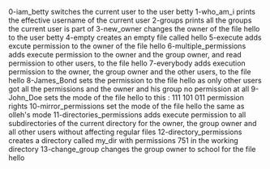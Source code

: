 0-iam_betty switches the current user to the user betty
1-who_am_i prints the effective username of the current user
2-groups prints all the groups the current user is part of
3-new_owner changes the owner of the file hello to the user betty
4-empty creates an empty file called hello
5-execute adds excute permission to the owner of the file hello
6-multiple_permissions adds execute permission to the owner and the group owner, and read permission to other users, to the file hello
7-everybody adds execution permission to the owner, the group owner and the other users, to the file hello
8-James_Bond sets the permission to the file hello as only other users got all the permissions and the owner and his group no permission at all
9-John_Doe sets the mode of the file hello to this : 111 101 011 permission rights
10-mirror_permissions set the mode of the file hello the same as olleh's mode
11-directories_permissions adds execute permission to all subdirectories of the current directory for the owner, the group owner and all other users without affecting regular files
12-directory_permissions creates a directory called my_dir with permissions 751 in the working directory
13-change_group changes the group owner to school for the file hello

